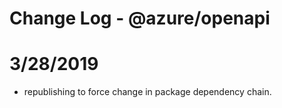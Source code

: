 # Change Log - @azure/openapi

# 3/28/2019
- republishing to force change in package dependency chain.

